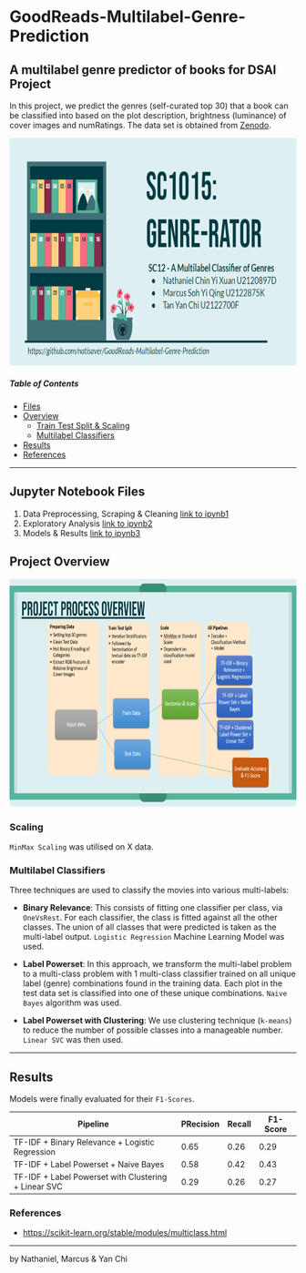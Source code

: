 # GoodReads-Multilabel-Genre-Prediction
## A multilabel genre predictor of books for DSAI Project

In this project, we predict the genres (self-curated top 30) that a book can be classified into based on the plot description, brightness (luminance) of cover images and numRatings. The data set is obtained from [Zenodo](https://zenodo.org/record/4265096/files/books_1.Best_Books_Ever.csv?download=1). 

<img height=400 src="./Images/title.png"/>

##### Table of Contents  
- [Files](#jupyter-notebook-files)  
- [Overview](#project-overview)  
  - [Train Test Split & Scaling](#scaling)
  - [Multilabel Classifiers](#multilabel-classifiers)
- [Results](#results)  
- [References](#references)  

---

## Jupyter Notebook Files
1. Data Preprocessing, Scraping & Cleaning [link to ipynb1](https://github.com/natisaver/GoodReads-Multilabel-Genre-Prediction/blob/main/Notebooks/1_Data_Preprocessing.ipynb)
2. Exploratory Analysis [link to ipynb2](https://github.com/natisaver/GoodReads-Multilabel-Genre-Prediction/blob/main/Notebooks/2_EDA.ipynb)
3. Models & Results [link to ipynb3](https://zenodo.org/record/4265096/files/books_1.Best_Books_Ever.csv?download=1)

## Project Overview

<img height=400 src="./Images/overview2.png"/>

  ### Scaling
  `MinMax Scaling` was utilised on X data.
  
  ### Multilabel Classifiers
  Three techniques are used to classify the movies into various multi-labels:
  * **Binary Relevance**: This consists of fitting one classifier per class, via `OneVsRest`. For each classifier, the class is fitted against all the other classes. The union of all classes that were predicted is taken as the multi-label output. `Logistic Regression` Machine Learning Model was used.

  * **Label Powerset**: In this approach, we transform the multi-label problem to a multi-class problem with 1 multi-class classifier trained on all unique label (genre) combinations found in the training data. Each plot in the test data set is classified into one of these unique combinations. `Naive Bayes` algorithm was used.

  * **Label Powerset with Clustering**: We use clustering technique (`k-means`) to reduce the number of possible classes into a manageable number. `Linear SVC` was then used.


---
## Results
Models were finally evaluated for their `F1-Scores`.

| Pipeline | PRecision |  Recall | F1-Score |
| ------------- | ------------- | ------------- | ------------- |
| TF-IDF + Binary Relevance + Logistic Regression  | 0.65  | 0.26  | 0.29 |
| TF-IDF + Label Powerset + Naive Bayes  | 0.58 | 0.42 | 0.43 | 
| TF-IDF + Label Powerset with Clustering + Linear SVC  | 0.29 | 0.26 | 0.27 |

### References
- https://scikit-learn.org/stable/modules/multiclass.html
---
by Nathaniel, Marcus & Yan Chi
